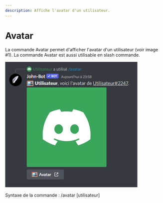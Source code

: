 ```yaml
---
description: Affiche l'avatar d'un utilisateur.
---
```


# Avatar

La commande Avatar permet d'afficher l'avatar d'un utilisateur (voir image #1). La commande Avatar est aussi utilisable en slash commande.

![Image #1](../../../.gitbook/assets/Avatar.png)

Syntaxe de la commande : /avatar \[utilisateur]
